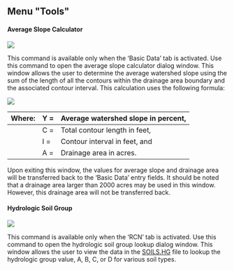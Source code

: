 ## Menu "Tools"

#### **Average Slope Calculator**
![](tools-asc.png)

This command is available only when the ‘Basic Data’ tab is activated. Use this command to open the average slope calculator dialog window. This window allows the user to determine the average watershed slope using the sum of the length of all the contours within the drainage area boundary and the associated contour interval. This calculation uses the following formula:

![](tools-formula.png)

|Where:|Y =|Average watershed slope in percent,|
|---|---|---|
||C =|Total contour length in feet,|
||I =|Contour interval in feet, and|
||A =|Drainage area in acres.|

Upon exiting this window, the values for average slope and drainage area will be transferred back to the ‘Basic Data’ entry fields. It should be noted that a drainage area larger than 2000 acres may be used in this window. However, this drainage area will not be transferred back.

#### **Hydrologic Soil Group**
![](tools-hsg.png)

This command is available only when the ‘RCN’ tab is activated. Use this command to open the hydrologic soil group lookup dialog window. This window allows the user to view the data in the [SOILS.HG](Introduction\basic-data-files.md) file to lookup the hydrologic group value, A, B, C, or D for various soil types.